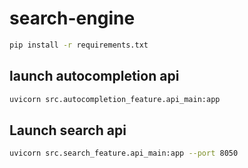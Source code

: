# search-engine
```bash
pip install -r requirements.txt
```


## launch autocompletion api
```bash
uvicorn src.autocompletion_feature.api_main:app
```

## Launch search api 
```bash
uvicorn src.search_feature.api_main:app --port 8050
```